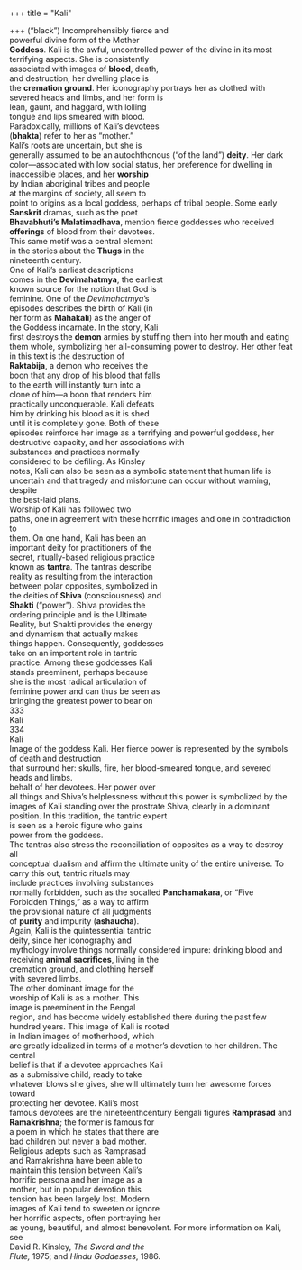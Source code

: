 +++
title = "Kali"

+++
(“black”) Incomprehensibly fierce and  
powerful divine form of the Mother  
**Goddess**. Kali is the awful, uncontrolled power of the divine in its most  
terrifying aspects. She is consistently  
associated with images of **blood**, death,  
and destruction; her dwelling place is  
the **cremation ground**. Her iconography portrays her as clothed with severed heads and limbs, and her form is  
lean, gaunt, and haggard, with lolling  
tongue and lips smeared with blood.  
Paradoxically, millions of Kali’s devotees  
(**bhakta**) refer to her as “mother.”  
Kali’s roots are uncertain, but she is  
generally assumed to be an autochthonous (“of the land”) **deity**. Her dark  
color—associated with low social status, her preference for dwelling in  
inaccessible places, and her **worship**  
by Indian aboriginal tribes and people  
at the margins of society, all seem to  
point to origins as a local goddess, perhaps of tribal people. Some early  
**Sanskrit** dramas, such as the poet  
**Bhavabhuti’s Malatimadhava**, mention fierce goddesses who received  
**offerings** of blood from their devotees.  
This same motif was a central element  
in the stories about the **Thugs** in the  
nineteenth century.  
One of Kali’s earliest descriptions  
comes in the **Devimahatmya**, the earliest  
known source for the notion that God is  
feminine. One of the *Devimahatmya*’s  
episodes describes the birth of Kali (in  
her form as **Mahakali**) as the anger of  
the Goddess incarnate. In the story, Kali  
first destroys the **demon** armies by stuffing them into her mouth and eating  
them whole, symbolizing her all-consuming power to destroy. Her other feat  
in this text is the destruction of  
**Raktabija**, a demon who receives the  
boon that any drop of his blood that falls  
to the earth will instantly turn into a  
clone of him—a boon that renders him  
practically unconquerable. Kali defeats  
him by drinking his blood as it is shed  
until it is completely gone. Both of these  
episodes reinforce her image as a terrifying and powerful goddess, her destructive capacity, and her associations with  
substances and practices normally  
considered to be defiling. As Kinsley  
notes, Kali can also be seen as a symbolic statement that human life is  
uncertain and that tragedy and misfortune can occur without warning, despite  
the best-laid plans.  
Worship of Kali has followed two  
paths, one in agreement with these horrific images and one in contradiction to  
them. On one hand, Kali has been an  
important deity for practitioners of the  
secret, ritually-based religious practice  
known as **tantra**. The tantras describe  
reality as resulting from the interaction  
between polar opposites, symbolized in  
the deities of **Shiva** (consciousness) and  
**Shakti** (“power”). Shiva provides the  
ordering principle and is the Ultimate  
Reality, but Shakti provides the energy  
and dynamism that actually makes  
things happen. Consequently, goddesses  
take on an important role in tantric  
practice. Among these goddesses Kali  
stands preeminent, perhaps because  
she is the most radical articulation of  
feminine power and can thus be seen as  
bringing the greatest power to bear on  
333  
Kali  
334  
Kali  
Image of the goddess Kali. Her fierce power is represented by the symbols of death and destruction  
that surround her: skulls, fire, her blood-smeared tongue, and severed heads and limbs.  
behalf of her devotees. Her power over  
all things and Shiva’s helplessness without this power is symbolized by the  
images of Kali standing over the prostrate Shiva, clearly in a dominant position. In this tradition, the tantric expert  
is seen as a heroic figure who gains  
power from the goddess.  
The tantras also stress the reconciliation of opposites as a way to destroy all  
conceptual dualism and affirm the ultimate unity of the entire universe. To  
carry this out, tantric rituals may  
include practices involving substances  
normally forbidden, such as the socalled **Panchamakara**, or “Five  
Forbidden Things,” as a way to affirm  
the provisional nature of all judgments  
of **purity** and impurity (**ashaucha**).  
Again, Kali is the quintessential tantric  
deity, since her iconography and  
mythology involve things normally considered impure: drinking blood and  
receiving **animal sacrifices**, living in the  
cremation ground, and clothing herself  
with severed limbs.  
The other dominant image for the  
worship of Kali is as a mother. This  
image is preeminent in the Bengal  
region, and has become widely established there during the past few hundred years. This image of Kali is rooted  
in Indian images of motherhood, which  
are greatly idealized in terms of a mother’s devotion to her children. The central  
belief is that if a devotee approaches Kali  
as a submissive child, ready to take  
whatever blows she gives, she will ultimately turn her awesome forces toward  
protecting her devotee. Kali’s most  
famous devotees are the nineteenthcentury Bengali figures **Ramprasad** and  
**Ramakrishna**; the former is famous for  
a poem in which he states that there are  
bad children but never a bad mother.  
Religious adepts such as Ramprasad  
and Ramakrishna have been able to  
maintain this tension between Kali’s  
horrific persona and her image as a  
mother, but in popular devotion this  
tension has been largely lost. Modern  
images of Kali tend to sweeten or ignore  
her horrific aspects, often portraying her  
as young, beautiful, and almost benevolent. For more information on Kali, see  
David R. Kinsley, *The Sword and the*  
*Flute,* 1975; and *Hindu Goddesses*, 1986.